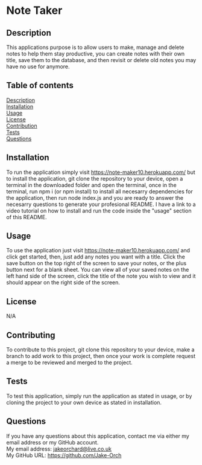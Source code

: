 # Note Taker   
 
## Description  
This applications purpose is to allow users to make, manage and delete notes to help them stay productive, you can create notes with their own title, save them to the database, and then revisit or delete old notes you may have no use for anymore.  
## Table of contents
[Description](#description)  
[Installation](#installation)  
[Usage](#usage)  
[License](#license)  
[Contribution](#contribution)  
[Tests](#tests)  
[Questions](#questions)  
## Installation  
To run the application simply visit https://note-maker10.herokuapp.com/ but to install the application, git clone the repository to your device, open a terminal in the downloaded folder and open the terminal, once in the terminal, run npm i (or npm install) to install all necesarry dependencies for the application, then run node index.js and you are ready to answer the necesarry questions to generate your profesional README. I have a link to a video tutorial on how to install and run the code inside the "usage" section of this README.  
## Usage  
To use the application just visit https://note-maker10.herokuapp.com/ and click get started, then, just add any notes you want with a title. Click the save button on the top right of the screen to save your notes, or the plus button next for a blank sheet. You can view all of your saved notes on the left hand side of the screen, click the title of the note you wish to view and it should appear on the right side of the screen.
## License  
N/A
## Contributing  
To contribute to this project, git clone this repository to your device, make a branch to add work to this project, then once your work is complete request a merge to be reviewed and merged to the project.
## Tests  
To test this application, simply run the application as stated in usage, or by cloning the project to your own device as stated in installation.   
## Questions  
If you have any questions about this application, contact me via either my email address or my GitHub account.  
My email address: jakeorchard@live.co.uk  
My GitHub URL: https://github.com/Jake-Orch